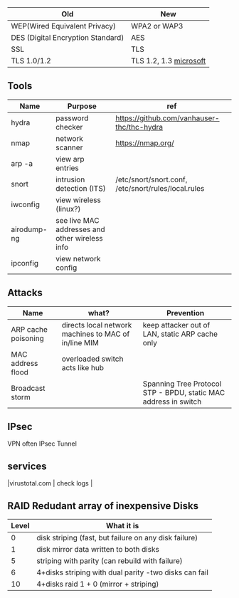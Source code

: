 


|                Old                |     New      |
|-----------------------------------|--------------|
| WEP(Wired Equivalent Privacy)     | WPA2 or WAP3 |
| DES (Digital Encryption Standard) | AES          |
| SSL                               | TLS          |
| TLS 1.0/1.2                       | TLS 1.2, 1.3  [microsoft](https://learn.microsoft.com/en-us/microsoft-365/compliance/technical-reference-details-about-encryption?view=o365-worldwide) |






## Tools


|                Name                | Purpose |    ref      |
|-----------------------------------|--------------|--------------|
|hydra| password checker | https://github.com/vanhauser-thc/thc-hydra |
|nmap | network scanner | https://nmap.org/ |
|arp -a| view arp entries ||
|snort| intrusion detection (ITS) |/etc/snort/snort.conf, /etc/snort/rules/local.rules|
|iwconfig| view wireless (linux?) ||
|airodump-ng| see live MAC addresses and other wireless info||
|ipconfig| view network config ||


## Attacks
|         Name                | what?| Prevention |
|------------------------|--------------|--------|
|ARP cache poisoning|directs local network machines to MAC of in/line MIM |keep attacker out of LAN, static ARP cache only |
|MAC address flood|overloaded switch acts like hub||
|Broadcast storm|| Spanning Tree Protocol STP - BPDU, static MAC address in switch|


## IPsec

VPN often  IPsec Tunnel



## services

|virustotal.com  | check logs |



## RAID Redudant array of inexpensive Disks

| Level  | What it is|   
|--------------|--------------|
| 0 | disk striping (fast, but failure on any disk failure) |
| 1 | disk mirror data written to both disks|
| 5 | striping with parity (can rebuild with failure)  |
| 6 | 4+disks striping with dual parity -two disks can fail  |
| 10 |4+disks raid 1 + 0 (mirror + striping)  |



